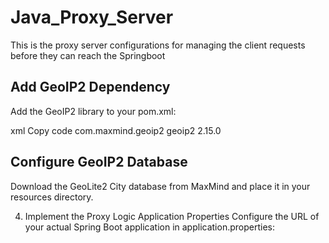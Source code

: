# Java_Proxy_Server
This is the proxy server configurations for managing the client requests before they can reach the Springboot

## Add GeoIP2 Dependency
Add the GeoIP2 library to your pom.xml:

xml
Copy code
<dependency>
    <groupId>com.maxmind.geoip2</groupId>
    <artifactId>geoip2</artifactId>
    <version>2.15.0</version>
</dependency>


## Configure GeoIP2 Database
Download the GeoLite2 City database from MaxMind and place it in your resources directory.

4. Implement the Proxy Logic
Application Properties
Configure the URL of your actual Spring Boot application in application.properties:

